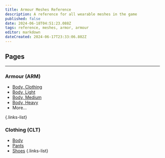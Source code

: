```yaml
---
title: Armour Meshes Reference
description: A reference for all wearable meshes in the game
published: false
date: 2024-06-18T04:51:23.088Z
tags: reference, meshes, armor, armour
editor: markdown
dateCreated: 2024-06-17T23:33:06.802Z
---
```





## Pages

---
### Armour (ARM)
- [Body, Clothing]()
- [Body, Light]()
- [Body, Medium]()
- [Body, Heavy]()
- More...

{.links-list}
### Clothing (CLT)
- [Body](CLT_Body)
- [Pants](CLT_Pants)
- [Shoes](CLT_Accessories)
{.links-list}